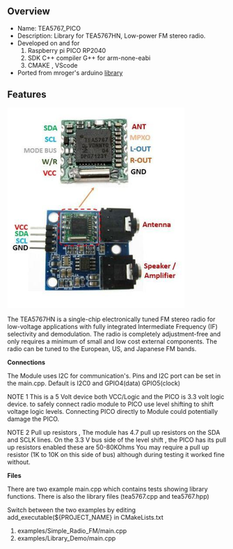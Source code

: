
Overview
--------------------------------------------
* Name: TEA5767_PICO
* Description:  Library for TEA5767HN, Low-power FM stereo radio.
* Developed on and for
	1. Raspberry pi PICO RP2040
	2. SDK C++ compiler G++ for arm-none-eabi
	3. CMAKE , VScode
* Ported from mroger's arduino  [ library](https://github.com/mroger/TEA5767)

Features
----------------------

 ![image ](https://github.com/gavinlyonsrepo/TEA5767_PICO/blob/main/extra/images/radio.jpg)
 
The TEA5767HN is a single-chip electronically tuned FM stereo radio for low-voltage
applications with fully integrated Intermediate Frequency (IF) selectivity and
demodulation. The radio is completely adjustment-free and only requires a minimum of
small and low cost external components. The radio can be tuned to the European, US,
and Japanese FM bands.

**Connections**

The Module uses I2C for communication's.
Pins and I2C port can be set in the main.cpp. Default is I2C0 and GPIO4(data) GPIO5(clock)

NOTE 1 This is a 5 Volt device both VCC/Logic and the PICO is 3.3 volt logic device.
to safely connect radio module  to PICO use level shifting to shift voltage logic levels.
Connecting PICO directly to Module could potentially damage the PICO.

NOTE 2 Pull up resistors , The module has 4.7 pull up resistors on the SDA and SCLK lines.
On the 3.3 V bus side of the level shift , the PICO has its pull up resistors enabled these are 50-80KOhms
You may require a pull up resistor (1K to 10K on this side of bus) although during  testing it worked fine without.

**Files**

There are two  example main.cpp which contains tests showing library functions.
There is also the library files (tea5767.cpp and tea5767.hpp)

Switch between the two  examples by editing add_executable(${PROJECT_NAME} in CMakeLists.txt

1.  examples/Simple_Radio_FM/main.cpp
2.  examples/Library_Demo/main.cpp
